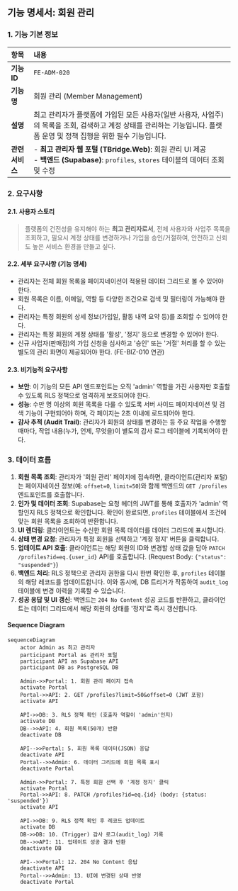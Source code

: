 ## 기능 명세서: 회원 관리

### 1. 기능 기본 정보

| 항목         | 내용                                                                                                              |
| :--------- | :-------------------------------------------------------------------------------------------------------------- |
| **기능 ID**  | `FE-ADM-020`                                                                                                    |
| **기능명**    | 회원 관리 (Member Management)                                                                                       |
| **설명**     | 최고 관리자가 플랫폼에 가입된 모든 사용자(일반 사용자, 사업주)의 목록을 조회, 검색하고 계정 상태를 관리하는 기능입니다. 플랫폼 운영 및 정책 집행을 위한 필수 기능입니다.              |
| **관련 서비스** | -   **최고 관리자 웹 포털 (TBridge.Web)**: 회원 관리 UI 제공<br>-   **백엔드 (Supabase)**: `profiles`, `stores` 테이블의 데이터 조회 및 수정 |

### 2. 요구사항

#### 2.1. 사용자 스토리
> 플랫폼의 건전성을 유지해야 하는 **최고 관리자로서**, 전체 사용자와 사업주 목록을 조회하고, 필요시 계정 상태를 변경하거나 가입을 승인/거절하여, 안전하고 신뢰도 높은 서비스 환경을 만들고 싶다.

#### 2.2. 세부 요구사항 (기능 명세)

-   관리자는 전체 회원 목록을 페이지네이션이 적용된 데이터 그리드로 볼 수 있어야 한다.
-   회원 목록은 이름, 이메일, 역할 등 다양한 조건으로 검색 및 필터링이 가능해야 한다.
-   관리자는 특정 회원의 상세 정보(가입일, 활동 내역 요약 등)를 조회할 수 있어야 한다.
-   관리자는 특정 회원의 계정 상태를 '활성', '정지' 등으로 변경할 수 있어야 한다.
-   신규 사업자(판매점)의 가입 신청을 심사하고 '승인' 또는 '거절' 처리를 할 수 있는 별도의 관리 화면이 제공되어야 한다. (FE-BIZ-010 연관)

#### 2.3. 비기능적 요구사항

-   **보안**: 이 기능의 모든 API 엔드포인트는 오직 'admin' 역할을 가진 사용자만 호출할 수 있도록 RLS 정책으로 엄격하게 보호되어야 한다.
-   **성능**: 수만 명 이상의 회원 목록을 다룰 수 있도록 서버 사이드 페이지네이션 및 검색 기능이 구현되어야 하며, 각 페이지는 2초 이내에 로드되어야 한다.
-   **감사 추적 (Audit Trail)**: 관리자가 회원의 상태를 변경하는 등 주요 작업을 수행할 때마다, 작업 내용(누가, 언제, 무엇을)이 별도의 감사 로그 테이블에 기록되어야 한다.

### 3. 데이터 흐름

1.  **회원 목록 조회**: 관리자가 '회원 관리' 페이지에 접속하면, 클라이언트(관리자 포털)는 페이지네이션 정보(예: `offset=0`, `limit=50`)와 함께 백엔드의 `GET /profiles` 엔드포인트를 호출합니다.
2.  **인가 및 데이터 조회**: Supabase는 요청 헤더의 JWT를 통해 호출자가 'admin' 역할인지 RLS 정책으로 확인합니다. 확인이 완료되면, `profiles` 테이블에서 조건에 맞는 회원 목록을 조회하여 반환합니다.
3.  **UI 렌더링**: 클라이언트는 수신한 회원 목록 데이터를 데이터 그리드에 표시합니다.
4.  **상태 변경 요청**: 관리자가 특정 회원을 선택하고 '계정 정지' 버튼을 클릭합니다.
5.  **업데이트 API 호출**: 클라이언트는 해당 회원의 ID와 변경할 상태 값을 담아 `PATCH /profiles?id=eq.{user_id}` API를 호출합니다. (Request Body: `{"status": "suspended"}`)
6.  **백엔드 처리**: RLS 정책으로 관리자 권한을 다시 한번 확인한 후, `profiles` 테이블의 해당 레코드를 업데이트합니다. 이와 동시에, DB 트리거가 작동하여 `audit_log` 테이블에 변경 이력을 기록할 수 있습니다.
7.  **성공 응답 및 UI 갱신**: 백엔드는 `204 No Content` 성공 코드를 반환하고, 클라이언트는 데이터 그리드에서 해당 회원의 상태를 '정지'로 즉시 갱신합니다.

#### Sequence Diagram

```mermaid
sequenceDiagram
    actor Admin as 최고 관리자
    participant Portal as 관리자 포털
    participant API as Supabase API
    participant DB as PostgreSQL DB

    Admin->>Portal: 1. 회원 관리 페이지 접속
    activate Portal
    Portal->>API: 2. GET /profiles?limit=50&offset=0 (JWT 포함)
    activate API

    API->>DB: 3. RLS 정책 확인 (호출자 역할이 'admin'인지)
    activate DB
    DB-->>API: 4. 회원 목록(50개) 반환
    deactivate DB

    API-->>Portal: 5. 회원 목록 데이터(JSON) 응답
    deactivate API
    Portal-->>Admin: 6. 데이터 그리드에 회원 목록 표시
    deactivate Portal

    Admin->>Portal: 7. 특정 회원 선택 후 '계정 정지' 클릭
    activate Portal
    Portal->>API: 8. PATCH /profiles?id=eq.{id} (body: {status: 'suspended'})
    activate API

    API->>DB: 9. RLS 정책 확인 후 레코드 업데이트
    activate DB
    DB->>DB: 10. (Trigger) 감사 로그(audit_log) 기록
    DB-->>API: 11. 업데이트 성공 결과 반환
    deactivate DB

    API-->>Portal: 12. 204 No Content 응답
    deactivate API
    Portal-->>Admin: 13. UI에 변경된 상태 반영
    deactivate Portal
```